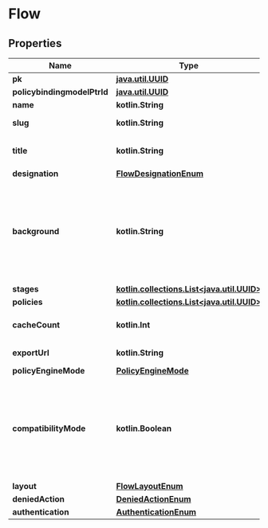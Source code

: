 
# Flow

## Properties
Name | Type | Description | Notes
------------ | ------------- | ------------- | -------------
**pk** | [**java.util.UUID**](java.util.UUID.md) |  |  [readonly]
**policybindingmodelPtrId** | [**java.util.UUID**](java.util.UUID.md) |  |  [readonly]
**name** | **kotlin.String** |  | 
**slug** | **kotlin.String** | Visible in the URL. | 
**title** | **kotlin.String** | Shown as the Title in Flow pages. | 
**designation** | [**FlowDesignationEnum**](FlowDesignationEnum.md) |  | 
**background** | **kotlin.String** | Get the URL to the background image. If the name is /static or starts with http it is returned as-is |  [readonly]
**stages** | [**kotlin.collections.List&lt;java.util.UUID&gt;**](java.util.UUID.md) |  |  [readonly]
**policies** | [**kotlin.collections.List&lt;java.util.UUID&gt;**](java.util.UUID.md) |  |  [readonly]
**cacheCount** | **kotlin.Int** | Get count of cached flows |  [readonly]
**exportUrl** | **kotlin.String** | Get export URL for flow |  [readonly]
**policyEngineMode** | [**PolicyEngineMode**](PolicyEngineMode.md) |  |  [optional]
**compatibilityMode** | **kotlin.Boolean** | Enable compatibility mode, increases compatibility with password managers on mobile devices. |  [optional]
**layout** | [**FlowLayoutEnum**](FlowLayoutEnum.md) |  |  [optional]
**deniedAction** | [**DeniedActionEnum**](DeniedActionEnum.md) |  |  [optional]
**authentication** | [**AuthenticationEnum**](AuthenticationEnum.md) |  |  [optional]



